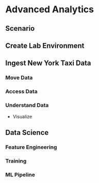 # Advanced Analytics

## Scenario

## Create Lab Environment

## Ingest New York Taxi Data

### Move Data



### Access Data

### Understand Data

- Visualize 

## Data Science

### Feature Engineering

### Training

### ML Pipeline


